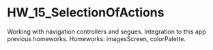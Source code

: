 # HW_15_SelectionOfActions
Working with navigation controllers and segues. Integration to this app previous homeworks. Homeworks: imagesScreen, colorPalette.

